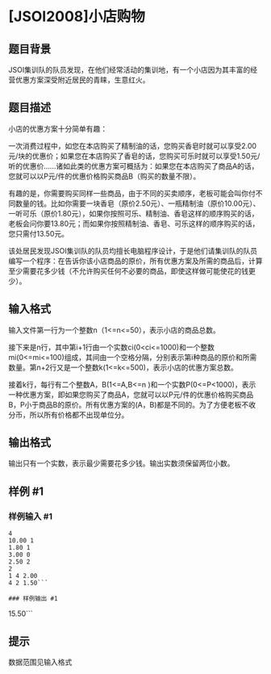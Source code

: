 # [JSOI2008]小店购物

## 题目背景

JSOI集训队的队员发现，在他们经常活动的集训地，有一个小店因为其丰富的经营优惠方案深受附近居民的青睐，生意红火。


## 题目描述

小店的优惠方案十分简单有趣：

一次消费过程中，如您在本店购买了精制油的话，您购买香皂时就可以享受2.00元/块的优惠价；如果您在本店购买了香皂的话，您购买可乐时就可以享受1.50元/听的优惠价......诸如此类的优惠方案可概括为：如果您在本店购买了商品A的话，您就可以以P元/件的优惠价格购买商品B（购买的数量不限）。

有趣的是，你需要购买同样一些商品，由于不同的买卖顺序，老板可能会叫你付不同数量的钱。比如你需要一块香皂（原价2.50元）、一瓶精制油（原价10.00元）、一听可乐（原价1.80元），如果你按照可乐、精制油、香皂这样的顺序购买的话，老板会问你要13.80元；而如果你按照精制油、香皂、可乐这样的顺序购买的话，您只需付13.50元。

该处居民发现JSOI集训队的队员均擅长电脑程序设计，于是他们请集训队的队员编写一个程序：在告诉你该小店商品的原价，所有优惠方案及所需的商品后，计算至少需要花多少钱（不允许购买任何不必要的商品，即使这样做可能使花的钱更少）。


## 输入格式

输入文件第一行为一个整数n（1<=n<=50），表示小店的商品总数。

接下来是n行，其中第i+1行由一个实数ci(0<ci<=1000)和一个整数mi(0<=mi<=100)组成，其间由一个空格分隔，分别表示第i种商品的原价和所需数量。第n+2行又是一个整数k(1<=k<=500)，表示小店的优惠方案总数。

接着k行，每行有二个整数A，B(1<=A,B<=n )和一个实数P(0<=P<1000)，表示一种优惠方案，即如果您购买了商品A，您就可以以P元/件的优惠价格购买商品B，P小于商品B的原价。所有优惠方案的(A，B)都是不同的。为了方便老板不收分币，所以所有价格都不出现单位分。


## 输出格式

输出只有一个实数，表示最少需要花多少钱。输出实数须保留两位小数。


## 样例 #1

### 样例输入 #1
```
4
10.00 1
1.80 1
3.00 0
2.50 2
2
1 4 2.00
4 2 1.50```

### 样例输出 #1

```
15.50```

## 提示

数据范围见输入格式

